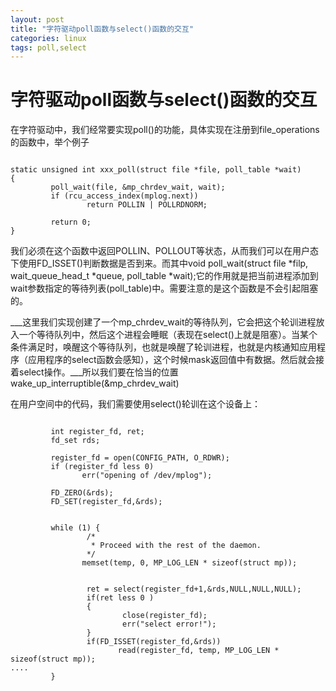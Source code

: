 ```yaml
---
layout: post
title: "字符驱动poll函数与select()函数的交互"
categories: linux
tags: poll,select
---
```

字符驱动poll函数与select()函数的交互
==============
在字符驱动中，我们经常要实现poll()的功能，具体实现在注册到file_operations 的函数中，举个例子

<pre><code>
static unsigned int xxx_poll(struct file *file, poll_table *wait)
{
         poll_wait(file, &mp_chrdev_wait, wait);
         if (rcu_access_index(mplog.next))
                 return POLLIN | POLLRDNORM;
  
         return 0;
}
</code></pre>

我们必须在这个函数中返回POLLIN、POLLOUT等状态，从而我们可以在用户态下使用FD_ISSET()判断数据是否到来。而其中void poll_wait(struct file *filp, wait_queue_head_t *queue, poll_table *wait);它的作用就是把当前进程添加到wait参数指定的等待列表(poll_table)中。需要注意的是这个函数是不会引起阻塞的。

___这里我们实现创建了一个mp_chrdev_wait的等待队列，它会把这个轮训进程放入一个等待队列中，然后这个进程会睡眠（表现在select()上就是阻塞）。当某个条件满足时，唤醒这个等待队列，也就是唤醒了轮训进程，也就是内核通知应用程序（应用程序的select函数会感知），这个时候mask返回值中有数据。然后就会接着select操作。___所以我们要在恰当的位置wake_up_interruptible(&mp_chrdev_wait)

在用户空间中的代码，我们需要使用select()轮训在这个设备上：

<pre><code>
         int register_fd, ret;
         fd_set rds;
  
         register_fd = open(CONFIG_PATH, O_RDWR);
         if (register_fd less 0)
                err("opening of /dev/mplog");
 
         FD_ZERO(&rds);
         FD_SET(register_fd,&rds);
  
  
         while (1) {
                 /*
                  * Proceed with the rest of the daemon.
                 */
                memset(temp, 0, MP_LOG_LEN * sizeof(struct mp));
  
 
                 ret = select(register_fd+1,&rds,NULL,NULL,NULL);
                 if(ret less 0 )
                 {
                         close(register_fd);
                         err("select error!");
                 }
                 if(FD_ISSET(register_fd,&rds))
                        read(register_fd, temp, MP_LOG_LEN * sizeof(struct mp));
.... 
         }
</code></pre>
